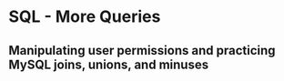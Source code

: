 # SQL - More Queries
## Manipulating user permissions and practicing MySQL joins, unions, and minuses
